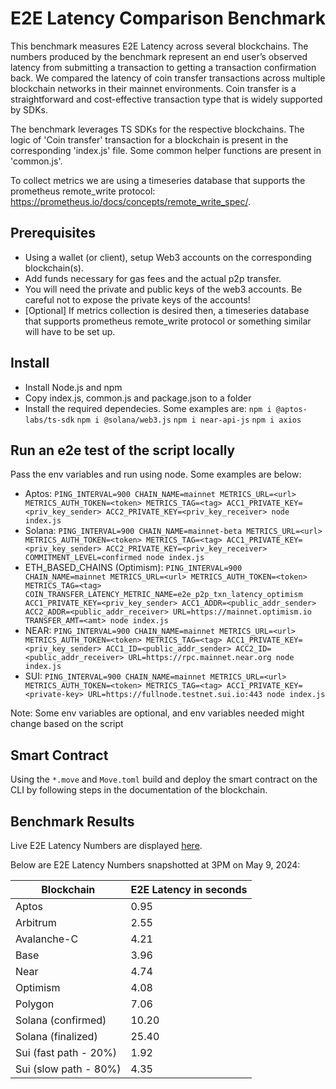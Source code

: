 # E2E Latency Comparison Benchmark
This benchmark measures E2E Latency across several blockchains. The numbers produced by the benchmark represent an end user’s observed latency from submitting a transaction to getting a transaction confirmation back. We compared the latency of coin transfer transactions across multiple blockchain networks in their mainnet environments. Coin transfer is a straightforward and cost-effective transaction type that is widely supported by SDKs.

The benchmark leverages TS SDKs for the respective blockchains. The logic of 'Coin transfer' transaction for a blockchain is present in the corresponding 'index.js' file. Some common helper functions are present in 'common.js'.

To collect metrics we are using a timeseries database that supports the prometheus remote_write protocol: https://prometheus.io/docs/concepts/remote_write_spec/.

## Prerequisites
* Using a wallet (or client), setup Web3 accounts on the corresponding blockchain(s).
* Add funds necessary for gas fees and the actual p2p transfer.
* You will need the private and public keys of the web3 accounts. Be careful not to expose the private keys of the accounts!
* [Optional] If metrics collection is desired then, a timeseries database that supports prometheus remote_write protocol or something similar will have to be set up.

## Install
* Install Node.js and npm
* Copy index.js, common.js and package.json to a folder
* Install the required dependecies. Some examples are:
    `npm i @aptos-labs/ts-sdk`
    `npm i @solana/web3.js`
    `npm i near-api-js`
    `npm i axios`

## Run an e2e test of the script locally
Pass the env variables and run using node. Some examples are below:
* Aptos: `PING_INTERVAL=900 CHAIN_NAME=mainnet METRICS_URL=<url> METRICS_AUTH_TOKEN=<token> METRICS_TAG=<tag> ACC1_PRIVATE_KEY=<priv_key_sender> ACC2_PRIVATE_KEY=<priv_key_receiver> node index.js`
* Solana: `PING_INTERVAL=900 CHAIN_NAME=mainnet-beta METRICS_URL=<url> METRICS_AUTH_TOKEN=<token> METRICS_TAG=<tag> ACC1_PRIVATE_KEY=<priv_key_sender> ACC2_PRIVATE_KEY=<priv_key_receiver> COMMITMENT_LEVEL=confirmed node index.js`
* ETH_BASED_CHAINS (Optimism): `PING_INTERVAL=900 CHAIN_NAME=mainnet METRICS_URL=<url> METRICS_AUTH_TOKEN=<token> METRICS_TAG=<tag> COIN_TRANSFER_LATENCY_METRIC_NAME=e2e_p2p_txn_latency_optimism ACC1_PRIVATE_KEY=<priv_key_sender> ACC1_ADDR=<public_addr_sender> ACC2_ADDR=<public_addr_receiver> URL=https://mainnet.optimism.io TRANSFER_AMT=<amt> node index.js`
* NEAR: `PING_INTERVAL=900 CHAIN_NAME=mainnet METRICS_URL=<url> METRICS_AUTH_TOKEN=<token> METRICS_TAG=<tag> ACC1_PRIVATE_KEY=<priv_key_sender> ACC1_ID=<public_addr_sender> ACC2_ID=<public_addr_receiver> URL=https://rpc.mainnet.near.org node index.js`
* SUI: `PING_INTERVAL=900 CHAIN_NAME=mainnet METRICS_URL=<url> METRICS_AUTH_TOKEN=<token> METRICS_TAG=<tag> ACC1_PRIVATE_KEY=<private-key> URL=https://fullnode.testnet.sui.io:443 node index.js`

Note: Some env variables are optional, and env variables needed might change based on the script

## Smart Contract
Using the `*.move` and `Move.toml` build and deploy the smart contract on the CLI by following steps in the documentation of the blockchain.

## Benchmark Results

Live E2E Latency Numbers are displayed [here](https://aptoslabs.grafana.net/public-dashboards/f32a07a7ef01456cbb9f79ac975fb00e?orgId=1&refresh=15m).

Below are E2E Latency Numbers snapshotted at 3PM on May 9, 2024:

|Blockchain           |E2E Latency in seconds
|---------------------|----------------------|
|Aptos                |0.95                  |
|Arbitrum             |2.55                  |
|Avalanche-C          |4.21                  |
|Base                 |3.96                  |
|Near                 |4.74                  |
|Optimism             |4.08                  |
|Polygon              |7.06                  |
|Solana (confirmed)   |10.20                 |
|Solana (finalized)   |25.40                 |
|Sui (fast path - 20%)|1.92                  |
|Sui (slow path - 80%)|4.35                  |
